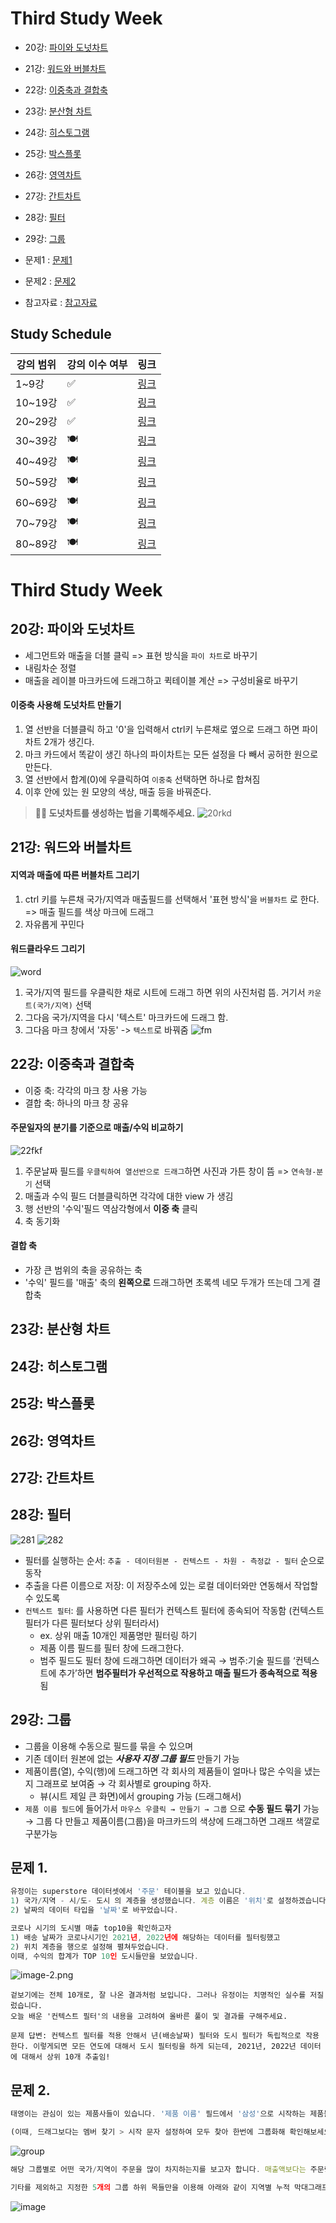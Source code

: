 # Third Study Week

- 20강: [파이와 도넛차트](#20강-파이와-도넛차트)

- 21강: [워드와 버블차트](#21강-워드와-버블차트)

- 22강: [이중축과 결합축](#22강-이중축과-결합축)

- 23강: [분산형 차트](#23강-분산형-차트)

- 24강: [히스토그램](#24강-히스토그램)

- 25강: [박스플롯](#25강-박스플롯)

- 26강: [영역차트](#26강-영역차트)

- 27강: [간트차트](#27강-간트차트)

- 28강: [필터](#28강-필터)

- 29강: [그룹](#29강-그룹)


- 문제1 : [문제1](#문제1)

- 문제2 : [문제2](#문제2)

- 참고자료 : [참고자료](#참고-자료)



## Study Schedule

| 강의 범위     | 강의 이수 여부 | 링크                                                                                                        |
|--------------|---------|-----------------------------------------------------------------------------------------------------------|
| 1~9강        |  ✅      | [링크](https://youtu.be/3ovkUe-TP1w?si=CRjj99Qm300unSWt)       |
| 10~19강      | ✅      | [링크](https://www.youtube.com/watch?v=AXkaUrJs-Ko&list=PL87tgIIryGsa5vdz6MsaOEF8PK-YqK3fz&index=75)       |
| 20~29강      | ✅      | [링크](https://www.youtube.com/watch?v=Qcl4l6p-gHM)      |
| 30~39강      | 🍽️      | [링크](https://www.youtube.com/watch?v=e6J0Ljd6h44&list=PL87tgIIryGsa5vdz6MsaOEF8PK-YqK3fz&index=55)       |
| 40~49강      | 🍽️      | [링크](https://www.youtube.com/watch?v=AXkaUrJs-Ko&list=PL87tgIIryGsa5vdz6MsaOEF8PK-YqK3fz&index=45)       |
| 50~59강      | 🍽️      | [링크](https://www.youtube.com/watch?v=AXkaUrJs-Ko&list=PL87tgIIryGsa5vdz6MsaOEF8PK-YqK3fz&index=35)       |
| 60~69강      | 🍽️      | [링크](https://www.youtube.com/watch?v=AXkaUrJs-Ko&list=PL87tgIIryGsa5vdz6MsaOEF8PK-YqK3fz&index=25)       |
| 70~79강      | 🍽️      | [링크](https://www.youtube.com/watch?v=AXkaUrJs-Ko&list=PL87tgIIryGsa5vdz6MsaOEF8PK-YqK3fz&index=15)       |
| 80~89강      | 🍽️      | [링크](https://www.youtube.com/watch?v=AXkaUrJs-Ko&list=PL87tgIIryGsa5vdz6MsaOEF8PK-YqK3fz&index=5)        |


<!-- 여기까진 그대로 둬 주세요-->
<!-- 이 안에 들어오는 텍스트는 주석입니다. -->

# Third Study Week

## 20강: 파이와 도넛차트

- 세그먼트와 매출을 더블 클릭 => 표현 방식을 `파이 차트`로 바꾸기
- 내림차순 정렬
- 매출을 레이블 마크카드에 드래그하고 퀵테이블 계산 => 구성비율로 바꾸기

#### 이중축 사용해 도넛차트 만들기
1. 열 선반을 더블클릭 하고 '0'을 입력해서 ctrl키 누른채로 옆으로 드래그 하면 파이차트 2개가 생긴다. 
2. 마크 카드에서 똑같이 생긴 하나의 파이차트는 모든 설정을 다 빼서 공허한 원으로 만든다. 
3. 열 선반에서 합계(0)에 우클릭하여 `이중축` 선택하면 하나로 합쳐짐 
4. 이후 안에 있는 원 모양의 색상, 매출 등을 바꿔준다.

> **🧞‍♀️ 도넛차트를 생성하는 법을 기록해주세요.**
![20rkd](../img/20강파이차트.png)


## 21강: 워드와 버블차트

#### 지역과 매출에 따른 버블차트 그리기

1. ctrl 키를 누른채 국가/지역과 매출필드를 선택해서 '표현 방식'을 `버블차트` 로 한다. => 매출 필드를 색상 마크에 드래그 
2. 자유롭게 꾸민다

#### 워드클라우드 그리기

![word](../img/21강워드클라우드.png)

1. 국가/지역 필드를 우클릭한 채로 시트에 드래그 하면 위의 사진처럼 뜸. 거기서 `카운트(국가/지역)` 선택
2. 그다음 국가/지역을 다시 '텍스트' 마크카드에 드래그 함.
3. 그다음 마크 창에서 '자동' -> `텍스트`로 바꿔줌
![fm](../img/21강2.png)



## 22강: 이중축과 결합축

- 이중 축: 각각의 마크 창 사용 가능
- 결합 축: 하나의 마크 창 공유

#### 주문일자의 분기를 기준으로 매출/수익 비교하기
![22fkf](../img/22강이중축.png)

1. 주문날짜 필드를 `우클릭하여 열선반으로 드래그`하면 사진과 가튼 창이 뜸 => `연속형-분기` 선택
2. 매출과 수익 필드 더블클릭하면 각각에 대한 view 가 생김
3. 행 선반의 '수익'필드 역삼각형에서 **이중 축** 클릭 
4. 축 동기화

#### 결합 축
- 가장 큰 범위의 축을 공유하는 축
- '수익' 필드를 '매출' 축의 **왼쪽으로** 드래그하면 초록섹 네모 두개가 뜨는데 그게 결합축



## 23강: 분산형 차트
<!-- 분산형 차트에 관해 배우게 된 점을 적어주세요 -->


## 24강: 히스토그램
<!-- 히스토그램에 관해 배우게 된 점을 적어주세요 -->


## 25강: 박스플롯
<!-- 박스플롯에 관해 배우게 된 점을 적어주세요 -->

## 26강: 영역차트
<!-- 영역차트에 관해 배우게 된 점을 적어주세요 -->

## 27강: 간트차트
<!-- 간트차트에 관해 배우게 된 점을 적어주세요 -->

## 28강: 필터
![281](../img/28강필터1.png)
![282](../img/28강필터2.png)

- 필터를 실행하는 순서: `추출 - 데이터원본 - 컨텍스트 - 차원 - 측정값 - 필터` 순으로 동작
- 추출을 다른 이름으로 저장: 이 저장주소에 있는 로컬 데이터와만 연동해서 작업할수 있도록 
- `컨텍스트 필터`: 를 사용하면 다른 필터가 컨텍스트 필터에 종속되어 작동함 (컨텍스트 필터가 다른 필터보다 상위 필터라서) 
    - ex. 상위 매출 10개인 제품명만 필터링 하기
    - 제품 이름 필드를 필터 창에 드래그한다.
    - 범주 필드도 필터 창에 드래그하면 데이터가 왜곡 → 범주:기술 필드를 ‘컨텍스트에 추가’하면 **범주필터가 우선적으로 작용하고 매출 필드가 종속적으로 적용**됨

## 29강: 그룹
- 그룹을 이용해 수동으로 필드를 묶을 수 있으며 
- 기존 데이터 원본에 없는 ***사용자 지정 그룹 필드*** 만들기 가능
- 제품이름(열), 수익(행)에 드래그하면 각 회사의 제품들이 얼마나 많은 수익을 냈는지 그래프로 보여줌 → 각 회사별로 grouping 하자.
    - 뷰(시트 제일 큰 화면)에서 grouping 가능 (드래그해서)
- `제품 이름 필드`에 들어가서 `마우스 우클릭 → 만들기 → 그룹` 으로 **수동 필드 묶기** 가능 → 그룹 다 만들고 제품이름(그룹)을 마크카드의 색상에 드래그하면 그래프 색깔로 구분가능

## 문제 1.

```js
유정이는 superstore 데이터셋에서 '주문' 테이블을 보고 있습니다.
1) 국가/지역 - 시/도- 도시 의 계층을 생성했습니다. 계층 이름은 '위치'로 설정하겠습니다.
2) 날짜의 데이터 타입을 '날짜'로 바꾸었습니다.

코로나 시기의 도시별 매출 top10을 확인하고자
1) 배송 날짜가 코로나시기인 2021년, 2022년에 해당하는 데이터를 필터링했고
2) 위치 계층을 행으로 설정해 펼쳐두었습니다.
이때, 수익의 합계가 TOP 10인 도시들만을 보았습니다.
```

![image-2.png](https://github.com/yousrchive/tableau/blob/main/study/img/1st%20study/image-4.png?raw=true)

```
겉보기에는 전체 10개로, 잘 나온 결과처럼 보입니다. 그러나 유정이는 치명적인 실수를 저질렀습니다.
오늘 배운 '컨텍스트 필터'의 내용을 고려하여 올바른 풀이 및 결과를 구해주세요.
```

```
문제 답변: 컨텍스트 필터를 적용 안해서 년(배송날짜) 필터와 도시 필터가 독립적으로 작용한다. 이렇게되면 모든 연도에 대해서 도시 필터링을 하게 되는데, 2021년, 2022년 데이터에 대해서 상위 10개 추출임! 
```


## 문제 2.

```js
태영이는 관심이 있는 제품사들이 있습니다. '제품 이름' 필드에서 '삼성'으로 시작하는 제품들을 'Samsung group'으로, 'Apple'으로 시작하는 제품들을 'Apple group'으로, 'Canon'으로 시작하는 제품들을 'Canon group'으로, 'HP'로 시작하는 제품들을 'HP group', 'Logitech'으로 시작하는 제품들을 'Logitech group'으로 그룹화해서 보려고 합니다. 나머지는 기타로 설정해주세요. 이 그룹화를 명명하는 필드는 'Product Name Group'으로 설정해주세요.

(이때, 드래그보다는 멤버 찾기 > 시작 문자 설정하여 모두 찾아 한번에 그룹화해 확인해보세요.)
```

![group](https://github.com/yousrchive/BUSINESS-INTELLIGENCE-TABLEAU/blob/main/study/img/3rd%20study/%E1%84%89%E1%85%B3%E1%84%8F%E1%85%B3%E1%84%85%E1%85%B5%E1%86%AB%E1%84%89%E1%85%A3%E1%86%BA%202024-09-18%20%E1%84%8B%E1%85%A9%E1%84%92%E1%85%AE%204.33.47.png?raw=true)

```js
해당 그룹별로 어떤 국가/지역이 주문을 많이 차지하는지를 보고자 합니다. 매출액보다는 주문량을 보고 싶으므로, 주문Id의 카운트로 계산하겠습니다.

기타를 제외하고 지정한 5개의 그룹 하위 목들만을 이용해 아래와 같이 지역별 누적 막대그래프를 그려봐주세요.
```

![image](https://github.com/yousrchive/BUSINESS-INTELLIGENCE-TABLEAU/blob/main/study/img/3rd%20study/%E1%84%89%E1%85%B3%E1%84%8F%E1%85%B3%E1%84%85%E1%85%B5%E1%86%AB%E1%84%89%E1%85%A3%E1%86%BA%202024-09-18%20%E1%84%8B%E1%85%A9%E1%84%92%E1%85%AE%204.37.55.png?raw=true)